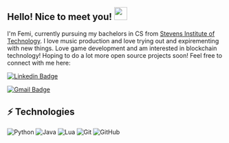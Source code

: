 ## Hello! Nice to meet you! <img src="https://raw.githubusercontent.com/aemmadi/aemmadi/master/wave.gif" width="30px">

I'm Femi, currently pursuing my bachelors in CS from [Stevens Institute of Technology](https://www.stevens.edu/). I love music production and love trying out and expirementing with new things. Love game development and am interested in blockchain technology! Hoping to do a lot more open source projects soon! Feel free to connect with me here:

[![Linkedin Badge](https://img.shields.io/badge/-Femi-blue?style=flat-square&logo=Linkedin&logoColor=white&link=https://www.linkedin.com/in/adefemi-f-2a1b031a2)](https://www.linkedin.com/in/adefemi-f-2a1b031a2)

[![Gmail Badge](https://img.shields.io/badge/-femirocks123-c14438?style=flat-square&logo=Gmail&logoColor=white&link=mailto:femirocks123@gmail.com)](mailto:femirocks123@gmail.com)

## ⚡ Technologies

![Python](https://img.shields.io/badge/-Python-black?style=flat-square&logo=Python)
![Java](https://img.shields.io/badge/-java-E34A86?style=flat-square&logo=java)
![Lua](https://img.shields.io/badge/lua-%232C2D72.svg?style=for-the-badge&logo=lua&logoColor=white)
![Git](https://img.shields.io/badge/-Git-black?style=flat-square&logo=git)
![GitHub](https://img.shields.io/badge/-GitHub-181717?style=flat-square&logo=github)
